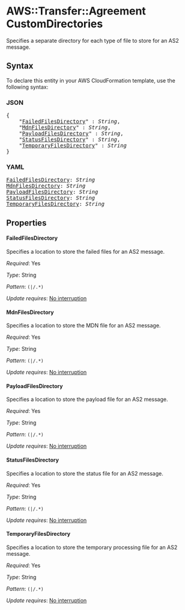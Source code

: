 # AWS::Transfer::Agreement CustomDirectories

Specifies a separate directory for each type of file to store for an AS2 message.

## Syntax

To declare this entity in your AWS CloudFormation template, use the following syntax:

### JSON

<pre>
{
    "<a href="#failedfilesdirectory" title="FailedFilesDirectory">FailedFilesDirectory</a>" : <i>String</i>,
    "<a href="#mdnfilesdirectory" title="MdnFilesDirectory">MdnFilesDirectory</a>" : <i>String</i>,
    "<a href="#payloadfilesdirectory" title="PayloadFilesDirectory">PayloadFilesDirectory</a>" : <i>String</i>,
    "<a href="#statusfilesdirectory" title="StatusFilesDirectory">StatusFilesDirectory</a>" : <i>String</i>,
    "<a href="#temporaryfilesdirectory" title="TemporaryFilesDirectory">TemporaryFilesDirectory</a>" : <i>String</i>
}
</pre>

### YAML

<pre>
<a href="#failedfilesdirectory" title="FailedFilesDirectory">FailedFilesDirectory</a>: <i>String</i>
<a href="#mdnfilesdirectory" title="MdnFilesDirectory">MdnFilesDirectory</a>: <i>String</i>
<a href="#payloadfilesdirectory" title="PayloadFilesDirectory">PayloadFilesDirectory</a>: <i>String</i>
<a href="#statusfilesdirectory" title="StatusFilesDirectory">StatusFilesDirectory</a>: <i>String</i>
<a href="#temporaryfilesdirectory" title="TemporaryFilesDirectory">TemporaryFilesDirectory</a>: <i>String</i>
</pre>

## Properties

#### FailedFilesDirectory

Specifies a location to store the failed files for an AS2 message.

_Required_: Yes

_Type_: String

_Pattern_: <code>(|/.*)</code>

_Update requires_: [No interruption](https://docs.aws.amazon.com/AWSCloudFormation/latest/UserGuide/using-cfn-updating-stacks-update-behaviors.html#update-no-interrupt)

#### MdnFilesDirectory

Specifies a location to store the MDN file for an AS2 message.

_Required_: Yes

_Type_: String

_Pattern_: <code>(|/.*)</code>

_Update requires_: [No interruption](https://docs.aws.amazon.com/AWSCloudFormation/latest/UserGuide/using-cfn-updating-stacks-update-behaviors.html#update-no-interrupt)

#### PayloadFilesDirectory

Specifies a location to store the payload file for an AS2 message.

_Required_: Yes

_Type_: String

_Pattern_: <code>(|/.*)</code>

_Update requires_: [No interruption](https://docs.aws.amazon.com/AWSCloudFormation/latest/UserGuide/using-cfn-updating-stacks-update-behaviors.html#update-no-interrupt)

#### StatusFilesDirectory

Specifies a location to store the status file for an AS2 message.

_Required_: Yes

_Type_: String

_Pattern_: <code>(|/.*)</code>

_Update requires_: [No interruption](https://docs.aws.amazon.com/AWSCloudFormation/latest/UserGuide/using-cfn-updating-stacks-update-behaviors.html#update-no-interrupt)

#### TemporaryFilesDirectory

Specifies a location to store the temporary processing file for an AS2 message.

_Required_: Yes

_Type_: String

_Pattern_: <code>(|/.*)</code>

_Update requires_: [No interruption](https://docs.aws.amazon.com/AWSCloudFormation/latest/UserGuide/using-cfn-updating-stacks-update-behaviors.html#update-no-interrupt)

